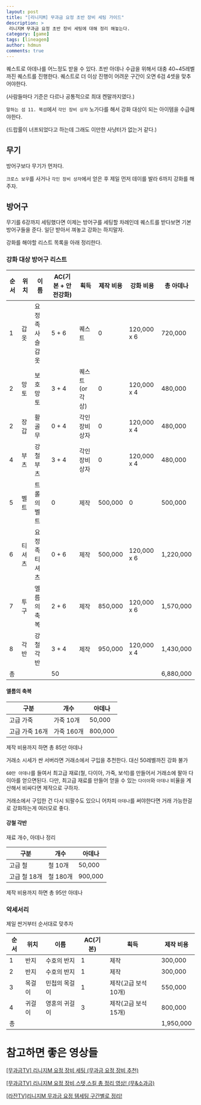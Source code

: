 ```yaml
---
layout: post
title: "[리니지M] 무과금 요정 초반 장비 세팅 가이드"
description: >
 리니지M 무과금 요정 초반 장비 세팅에 대해 정리 해놓는다.
category: [game]
tags: [lineagem]
author: hdmun
comments: true
---
```


퀘스트로 아데나를 어느정도 받을 수 있다. 초반 아데나 수급을 위해서 대충 40~45레벨 까진 퀘스트를 진행한다. 퀘스트로 더 이상 진행이 어려운 구간이 오면 6검 4셋을 맞추어야한다.

(사람들마다 기준은 다르나 공통적으로 최대 켄말까지였다.)

`말하는 섬 11. 북섬`에서 `각인 장비 상자` 노가다를 해서 강화 대상이 되는 아이템을 수급해야한다.

(드랍률이 너프되었다고 하는데 그래도 이만한 사냥터가 없는거 같다.)


## 무기

방어구보다 무기가 먼저다.

`크로스 보우`를 사거나 `각인 장비 상자`에서 얻은 후 제일 먼저 데이를 발라 6까지 강화를 해주자.


## 방어구

무기를 6강까지 세팅했다면 이제는 방어구를 세팅할 차례인데 퀘스트를 받다보면 기본 방어구들을 준다. 일단 받아서 껴놓고 강화는 하지말자.

강화를 해야할 리스트 목록을 아래 정리한다.

### 강화 대상 방어구 리스트

순서 | 위치 | 이름 | AC(기본 + 안전강화) | 획득 | 제작 비용 | 강화 비용 | 총 아데나
--- | --- | --- | --- | --- | --- | --- | ---
1 | 갑옷 | 요정족 사슬 갑옷 | 5 + 6 | 퀘스트 | 0 | 120,000 x 6 | 720,000
2 | 망토 | 보호 망토 | 3 + 4 | 퀘스트 (or 각상) | 0 | 120,000 x 4 | 480,000
2 | 장갑 | 활 골무 | 0 + 4 | 각인 장비 상자 | 0 | 120,000 x 4 | 480,000
4 | 부츠 | 강철 부츠 | 3 + 4 | 각인 장비 상자 | 0 | 120,000 x 4 | 480,000
5 | 벨트 | 트롤의 벨트 | 0 | 제작 | 500,000 | 0 | 500,000
6 | 티셔츠 | 요정족 티셔츠 | 0 + 6 | 제작 | 500,000 | 120,000 x 6 | 1,220,000
7 | 투구 | 엘름의 축복 | 2 + 6 | 제작 | 850,000 | 120,000 x 6 | 1,570,000
8 | 각반 | 강철 각반 | 3 + 4 | 제작 | 950,000 | 120,000 x 4 | 1,430,000
총 | | | 50 | | | | 6,88‬0,000

#### 엘름의 축복

구분 | 개수 | 아데나
--- | --- | ---
고급 가죽 | 가죽 10개 | 50,000
고급 가죽 16개 | 가죽 160개 | 800,000

제작 비용까지 하면 총 85만 아데나

거래소 시세가 싼 서버라면 거래소에서 구입을 추천한다. 대신 50레벨까진 강화 불가

`60만 아데나`를 들여서 최고급 재료(철, 다이아, 가죽, 보석)를 만들어서 거래소에 팔아 다이아를 얻으면된다. 다만, 최고급 재료를 만들어 얻을 수 있는 `다이아`와 `아데나` 비율을 계산해서 비싸다면 제작으로 구하자.

거래소에서 구입한 건 다시 되팔수도 있으니 어차피 `아데나`를 써야한다면 거래 가능한걸로 강화하는게 여러모로 좋다.

#### 강철 각반

재료 개수, 아데나 정리

구분 | 개수 | 아데나
--- | --- | ---
고급 철 | 철 10개 | 50,000
고급 철 18개 | 철 180개 | 900,000

제작 비용까지 하면 총 95만 아데나


### 악세서리

제일 싼거부터 순서대로 맞추자

순서 | 위치 | 이름 | AC(기본) | 획득 | 제작 비용
--- | --- | --- | --- | --- | ---
1 | 반지 | 수호의 반지 | 1 | 제작 | 300,000
2 | 반지 | 수호의 반지 | 1 | 제작 | 300,000
3 | 목걸이 | 민첩의 목걸이 | 1 | 제작(고급 보석 10개) | 550,000
4 | 귀걸이 | 영혼의 귀걸이 | 3 | 제작(고급 보석 15개) | 800,000
총 | | | | | 1,950,000


# 참고하면 좋은 영상들

[[무과금TV] 리니지M 요정 장비 세팅 (무과금 요정 장비 추천)](https://www.youtube.com/watch?v=-A5u0fGcPcg)

[[무과금TV] 리니지M 요정 장비,스텟,스킬 총 정리 영상! (무&소과금)](https://www.youtube.com/watch?v=-weJWEzhnso)

[[라잔TV]리니지M 무과금 요정 템세팅 구간별로 정리!](https://www.youtube.com/watch?v=ge0YuIKIXCI)
